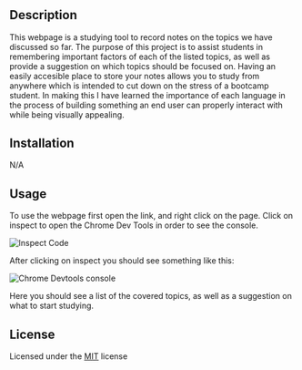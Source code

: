 # <Bootcamp Prework Study Guide>

## Description

This webpage is a studying tool to record notes on the topics we have discussed so far. The purpose of this project is to 
assist students in remembering important factors of each of the listed topics, as well as provide a suggestion on which 
topics should be focused on. Having an easily accesible place to store your notes allows you to study from anywhere which
is intended to cut down on the stress of a bootcamp student. In making this I have learned the importance of each language
in the process of building something an end user can properly interact with while being visually appealing.

## Installation

N/A

## Usage

To use the webpage first open the link, and right click on the page. Click on inspect to open the Chrome Dev Tools in order to see the console.


![Inspect Code](https://github.com/AranosBanazir/prework-study-guide/blob/feature/project-README/assets/Images/inspect.png)


After clicking on inspect you should see something like this:


![Chrome Devtools console](https://github.com/AranosBanazir/prework-study-guide/blob/feature/project-README/assets/Images/Console.png)

Here you should see a list of the covered topics, as well as a suggestion on what to start studying.


## License

Licensed under the [MIT](https://github.com/AranosBanazir/prework-study-guide/blob/main/LICENSE) license

